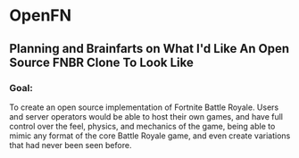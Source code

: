 # OpenFN 
## Planning and Brainfarts on What I'd Like An Open Source FNBR Clone To Look Like
### Goal:
To create an open source implementation of Fortnite Battle Royale.  Users and server operators would be able to host their own games, 
and have full control over the feel, physics, and mechanics of the game, being able to mimic any format of the core Battle Royale game,
and even create variations that had never been seen before.
